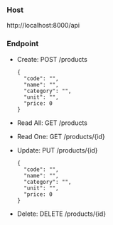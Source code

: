 ### Host
http://localhost:8000/api

### Endpoint

- Create: POST /products
  ```
  {
    "code": "",
    "name": "",
    "category": "",
    "unit": "",
    "price: 0
  }
  ```

- Read All: GET /products

- Read One: GET /products/{id}

- Update: PUT /products/{id}
  ```
  {
    "code": "",
    "name": "",
    "category": "",
    "unit": "",
    "price: 0
  }
  ```

- Delete: DELETE /products/{id}
